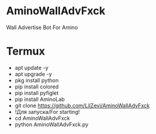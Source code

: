 # AminoWallAdvFxck
Wall Advertise Bot For Amino

# Termux
- apt update -y
- apt upgrade -y
- pkg install python
- pip install colored
- pip install pyfiglet
- pip install AminoLab
- git clone https://github.com/LilZevi/AminoWallAdvFxck
- !Для запуска/For starting!
- cd AminoWallAdvFxck
- python AminoWallAdvFxck.py
